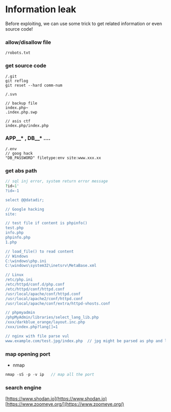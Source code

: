 # Information leak  
Before exploiting, we can use some trick to get related information or even source code!  
  
### allow/disallow file  
```
/robots.txt
```  
  
### get source code
```
/.git  
git reflog
git reset --hard comm-num

/.svn

// backup file
index.php~
.index.php.swp

// asis ctf
index.php/index.php
```

### APP__* , DB__* ....
```
/.env
// goog hack
"DB_PASSWORD" filetype:env site:www.xxx.xx
```  

### get abs path
```php
// sql inj error, system return error message
?id=1'
?id=-1

select @@datadir;

// Google hacking
site:

// test file if content is phpinfo()
test.php
info.php
phpinfo.php
1.php

// load_file() to read content
// Windows
C:\windows\php.ini
C:\windows\system32\inetsrv\MetaBase.xml

// Linux
/etc/php.ini
/etc/httpd/conf.d/php.conf
/etc/httpd/conf/httpd.conf
/usr/local/apache/conf/httpd.conf
/usr/local/apache2/conf/httpd.conf
/usr/local/apache/conf/extra/httpd-vhosts.conf

// phpmyadmin
/phpMyAdmin/libraries/select_lang_lib.php
/xxx/darkblue_orange/layout.inc.php
/xxx/index.php?lang[]=1

// nginx with file parse vul
www.example.com/test.jpg/index.php  // jpg might be parsed as php and leak phys path
```  

### map opening port  
* nmap  
```php
nmap -sS -p -v ip   // map all the port
```

### search engine  
[https://www.shodan.io](https://www.shodan.io)  
[https://www.zoomeye.org/](https://www.zoomeye.org/)  
